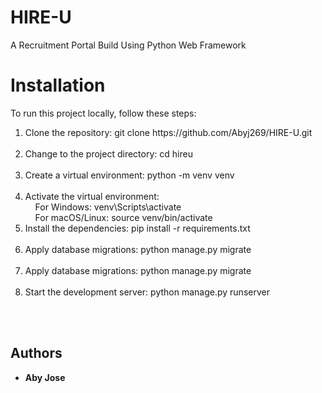 # HIRE-U

A Recruitment Portal Build Using Python Web Framework


# Installation
To run this project locally, follow these steps:
<ol>
 <li>Clone the repository: git clone https://github.com/Abyj269/HIRE-U.git</li> <br>
 <li>Change to the project directory: cd hireu </li>  <br>
 <li>Create a virtual environment: python -m venv venv </li>  <br>
 <li>Activate the virtual environment:  <br>
 &nbsp;&nbsp;&nbsp;&nbsp;For Windows: venv\Scripts\activate  <br>
 &nbsp;&nbsp;&nbsp;&nbsp;For macOS/Linux: source venv/bin/activate  <br>
 <li>Install the dependencies: pip install -r requirements.txt </li> <br>
 <li>Apply database migrations: python manage.py migrate </li><br>
 <li>Apply database migrations: python manage.py migrate </li><br>
 <li>Start the development server: python manage.py runserver </li><br>
</ol>
 <br>




<!-- Initially appeared on
[gist](https://gist.github.com/PurpleBooth/109311bb0361f32d87a2). But the page cannot open anymore so that is why I have moved it here. -->

<!-- ## Getting Started

These instructions will give you a copy of the project up and running on
your local machine for development and testing purposes. See deployment
for notes on deploying the project on a live system.

### Prerequisites

Requirements for the software and other tools to build, test and push 
- [Example 1](https://www.example.com)
- [Example 2](https://www.example.com)

### Installing

A step by step series of examples that tell you how to get a development
environment running

Say what the step will be

    Give the example

And repeat

    until finished

End with an example of getting some data out of the system or using it
for a little demo

## Running the tests

Explain how to run the automated tests for this system

### Sample Tests

Explain what these tests test and why

    Give an example

### Style test

Checks if the best practices and the right coding style has been used.

    Give an example

## Deployment

Add additional notes to deploy this on a live system

## Built With

  - [Contributor Covenant](https://www.contributor-covenant.org/) - Used
    for the Code of Conduct
  - [Creative Commons](https://creativecommons.org/) - Used to choose
    the license

## Contributing

Please read [CONTRIBUTING.md](CONTRIBUTING.md) for details on our code
of conduct, and the process for submitting pull requests to us.

## Versioning

We use [Semantic Versioning](http://semver.org/) for versioning. For the versions
available, see the [tags on this
repository](https://github.com/PurpleBooth/a-good-readme-template/tags).


## License

This project is licensed under the [CC0 1.0 Universal](LICENSE.md)
Creative Commons License - see the [LICENSE.md](LICENSE.md) file for
details

## Acknowledgments

  - Hat tip to anyone whose code is used
  - Inspiration
  - etc
 -->
 
 
 
## Authors

  - **Aby Jose** 
   
 
